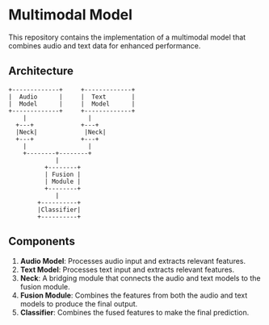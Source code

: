 # Multimodal Model

This repository contains the implementation of a multimodal model that combines audio and text data for enhanced performance.

## Architecture
```
+-------------+     +-------------+
|  Audio      |     |  Text       |
|  Model      |     |  Model      |
+-------------+     +-------------+
    |                 |
  +---+             +---+
  |Neck|             |Neck|
  +---+             +---+
    |                 |
    +--------+--------+
             |
          +--------+
          | Fusion |
          | Module |
          +--------+
             |
        +----------+
        |Classifier|
        +----------+
```

## Components

1. **Audio Model**: Processes audio input and extracts relevant features.
2. **Text Model**: Processes text input and extracts relevant features.
3. **Neck**: A bridging module that connects the audio and text models to the fusion module.
4. **Fusion Module**: Combines the features from both the audio and text models to produce the final output.
5. **Classifier**: Combines the fused features to make the final prediction.
